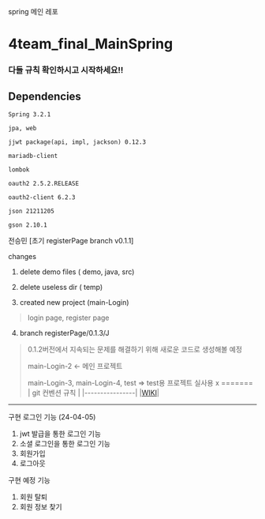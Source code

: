 
spring 메인 레포

# 4team_final_MainSpring

### 다들 규칙 확인하시고 시작하세요!!

## Dependencies
```
Spring 3.2.1

jpa, web

jjwt package(api, impl, jackson) 0.12.3

mariadb-client

lombok

oauth2 2.5.2.RELEASE

oauth2-client 6.2.3

json 21211205

gson 2.10.1
```

전승민 [초기 registerPage branch v0.1.1]

changes

1. delete demo files ( demo, java, src)

2. delete useless dir ( temp)

3. created new project (main-Login)
> login page, register page

4. branch registerPage/0.1.3/J
> 0.1.2버전에서 지속되는 문제를 해결하기 위해 새로운 코드로 생성해볼 예정
> 
> main-Login-2 <- 메인 프로젝트
> 
> main-Login-3, main-Login-4, test => test용 프로젝트 실사용 x
=======
| git 컨벤션 규칙 |
|----------------|
|[WIKI](https://github.com/team4-order/team4-main/wiki/%EC%BB%A8%EB%B2%A4%EC%85%98-%EA%B7%9C%EC%B9%99)|

---------------------------------------------------------

구현 로그인 기능 (24-04-05)

1. jwt 발급을 통한 로그인 기능
2. 소셜 로그인을 통한 로그인 기능
3. 회원가입
4. 로그아웃

구현 예정 기능
1. 회원 탈퇴
2. 회원 정보 찾기



